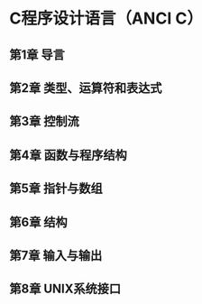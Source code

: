 # C程序设计语言（ANCI C）

## 第1章 导言

## 第2章 类型、运算符和表达式

## 第3章 控制流

## 第4章 函数与程序结构

## 第5章 指针与数组

## 第6章 结构

## 第7章 输入与输出

## 第8章 UNIX系统接口